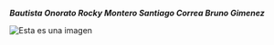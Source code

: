 
***Bautista Onorato
Rocky Montero
Santiago Correa
Bruno Gimenez***


![Esta es una imagen](https://global-uploads.webflow.com/5f5a53e153805db840dae2db/6073fbf151fa4565d48572dc_GitHub_aprender-programaci%25C3%25B3n.jpeg)
